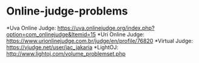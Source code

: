 # Online-judge-problems
*Uva Online Judge: https://uva.onlinejudge.org/index.php?option=com_onlinejudge&Itemid=15
*Uri Online Judge: https://www.urionlinejudge.com.br/judge/en/profile/76820
*Virtual Judge: https://vjudge.net/user/jac_jakaria
*LightOJ: http://www.lightoj.com/volume_problemset.php
